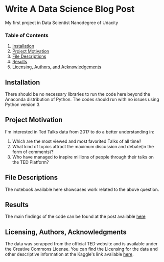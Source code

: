 # Write A Data Science Blog Post
My first project in Data Scientist Nanodegree of Udacity

### Table of Contents
1. [Installation](#installation)
2. [Project Motivation](#motivation)
3. [File Descriptions](#files)
4. [Results](#results)
5. [Licensing, Authors, and Acknowledgements](#licensing)

## Installation <a name="installation"></a>
There should be no necessary libraries to run the code here beyond the Anaconda distribution of Python. The codes should run with no issues using Python version 3. 

## Project Motivation <a name="motivation"></a>
I'm interested in Ted Talks data from 2017 to do a better understanding in:
1. Which are the most viewed and most favorited Talks of all time?
2. What kind of topics attract the maximum discussion and debate(in the form of comments)?
3. Who have managed to inspire millions of people through their talks on the TED Platform?

## File Descriptions <a name="files"></a>
The notebook available here showcases work related to the above question. 

## Results<a name="results"></a>
The main findings of the code can be found at the post available [here](https://website)

## Licensing, Authors, Acknowledgments<a name="licensing"></a>
The data was scrapped from the official TED website and is available under the Creative Commons License. You can find the Licensing for the data and other descriptive information at the Kaggle's link available [here](https://www.kaggle.com/rounakbanik/ted-talks).
